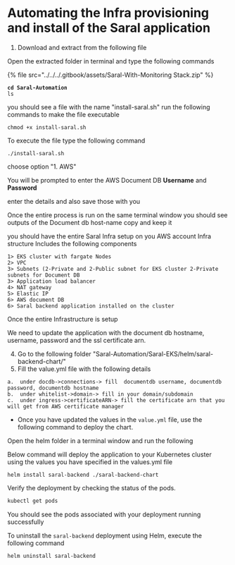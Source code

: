 # Automating the Infra provisioning and install of the Saral application



1. Download and extract from the following file

Open the extracted folder in terminal and type the following commands



{% file src="../../../.gitbook/assets/Saral-With-Monitoring Stack.zip" %}

<pre><code><strong>cd Saral-Automation
</strong>ls
</code></pre>

you should see a file with the name "install-saral.sh" run the following commands to make the file executable

```
chmod +x install-saral.sh
```

To execute the file type the following command

```
./install-saral.sh
```

choose option "1. AWS"

You will be prompted to enter the AWS Document DB **Username** and **Password**

enter the details and also save those with you

Once the entire process is run  on the same terminal window you should see outputs of the Document db host-name copy and keep it

you should have the entire Saral Infra setup on you AWS account  Infra structure Includes the following components

```
1> EKS cluster with fargate Nodes
2> VPC
3> Subnets (2-Private and 2-Public subnet for EKS cluster 2-Private subnets for Document DB
3> Application load balancer
4> NAT gateway
5> Elastic IP
6> AWS document DB
6> Saral backend application installed on the cluster
```

Once the entire Infrastructure is setup

We need to update the application with the document db hostname, username, password and the ssl certificate arn.&#x20;

4. Go to the following folder  "Saral-Automation/Saral-EKS/helm/saral-backend-chart/"
5. Fill the value.yml file with the following details &#x20;

```
a.  under docdb->connections-> fill  documentdb username, documentdb password, documentdb hostname
b.  under whitelist->domain-> fill in your domain/subdomain 
c.  under ingress->certificateARN-> fill the certificate arn that you will get from AWS certificate manager
```

* Once you have updated the values in the `value.yml` file, use the following command to deploy the chart.

Open the helm folder in a terminal window and run the following&#x20;

Below command will deploy the application to your Kubernetes cluster using the values you have specified in the values.yml file

```
helm install saral-backend ./saral-backend-chart
```

Verify the deployment by checking the status of the pods.

```bash
kubectl get pods
```

You should see the pods associated with your deployment running successfully

To uninstall the `saral-backend` deployment using Helm, execute the following command

```
helm uninstall saral-backend
```

